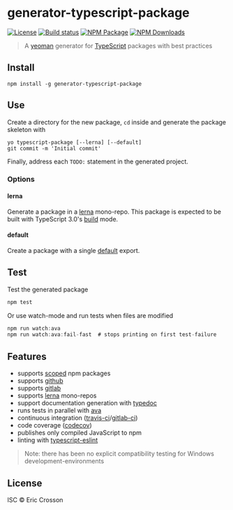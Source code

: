# generator-typescript-package
[![License][]](https://opensource.org/licenses/ISC)
[![Build status][]](https://travis-ci.org/ericcrosson/generator-typescript-package)
[![NPM Package][]](https://npmjs.org/package/generator-typescript-package)
[![NPM Downloads][]](https://www.npmjs.com/package/generator-typescript-package)

[License]: https://img.shields.io/badge/License-ISC-blue.svg
[Build status]: https://travis-ci.org/ericcrosson/generator-typescript-package.svg?branch=master
[NPM Package]: https://img.shields.io/npm/v/generator-typescript-package.svg
[NPM Downloads]: https://img.shields.io/npm/dt/generator-typescript-package.svg

> A [yeoman] generator for [TypeScript] packages with best practices

[yeoman]: https://github.com/yeoman
[TypeScript]: https://www.typescriptlang.org

## Install

``` shell
npm install -g generator-typescript-package
```

## Use

Create a directory for the new package, `cd` inside and generate the
package skeleton with

``` shell
yo typescript-package [--lerna] [--default]
git commit -m 'Initial commit'
```

Finally, address each `TODO:` statement in the generated project.

### Options

#### lerna

Generate a package in a [lerna] mono-repo. This package is expected to
be built with TypeScript 3.0's [build] mode.

[lerna]: https://github.com/RyanCavanaugh/learn-a
[build]: https://devblogs.microsoft.com/typescript/announcing-typescript-3-0/

#### default

Create a package with a single [default] export.

[default]: https://www.typescriptlang.org/docs/handbook/modules.html

## Test

Test the generated package

``` typescript
npm test
```

Or use watch-mode and run tests when files are modified

``` typescript
npm run watch:ava
npm run watch:ava:fail-fast  # stops printing on first test-failure
```

## Features

- supports [scoped] npm packages
- supports [github]
- supports [gitlab]
- supports [lerna] mono-repos
- support documentation generation with [typedoc]
- runs tests in parallel with [ava]
- continuous integration ([travis-ci]/[gitlab-ci])
- code coverage ([codecov])
- publishes only compiled JavaScript to npm
- linting with [typescript-eslint]

> Note: there has been no explicit compatibility testing for Windows
> development-environments

[scoped]: https://docs.npmjs.com/about-scopes
[github]: https://github.com
[gitlab]: https://gitlab.com
[lerna]: https://github.com/lerna/lerna
[typedoc]: https://typedoc.org
[ava]: https://github.com/avajs/ava
[travis-ci]: https://travis-ci.org
[gitlab-ci]: https://docs.gitlab.com/ee/ci/
[codecov]: https://codecov.io
[typescript-eslint]: https://github.com/typescript-eslint/typescript-eslint

## License

ISC © Eric Crosson
